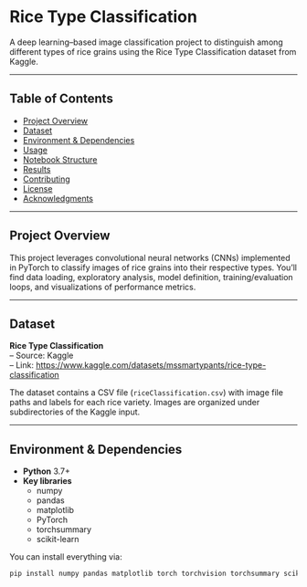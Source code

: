 # Rice Type Classification

A deep learning–based image classification project to distinguish among different types of rice grains using the Rice Type Classification dataset from Kaggle.

---

## Table of Contents

- [Project Overview](#project-overview)  
- [Dataset](#dataset)  
- [Environment & Dependencies](#environment--dependencies)  
- [Usage](#usage)  
- [Notebook Structure](#notebook-structure)  
- [Results](#results)  
- [Contributing](#contributing)  
- [License](#license)  
- [Acknowledgments](#acknowledgments)  

---

## Project Overview

This project leverages convolutional neural networks (CNNs) implemented in PyTorch to classify images of rice grains into their respective types. You’ll find data loading, exploratory analysis, model definition, training/evaluation loops, and visualizations of performance metrics.

---

## Dataset

**Rice Type Classification**  
– Source: Kaggle  
– Link: https://www.kaggle.com/datasets/mssmartypants/rice-type-classification  

The dataset contains a CSV file (`riceClassification.csv`) with image file paths and labels for each rice variety. Images are organized under subdirectories of the Kaggle input.

---

## Environment & Dependencies

- **Python** 3.7+  
- **Key libraries**  
  - numpy  
  - pandas  
  - matplotlib  
  - PyTorch  
  - torchsummary  
  - scikit-learn  

You can install everything via:

```bash
pip install numpy pandas matplotlib torch torchvision torchsummary scikit-learn
